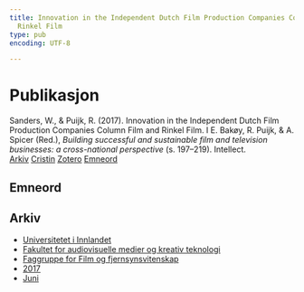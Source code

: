 ```yaml
---
title: Innovation in the Independent Dutch Film Production Companies Column Film and
  Rinkel Film
type: pub
encoding: UTF-8

---
```

<h1>Publikasjon</h1>
<article id="csl-bib-container-6KIBVBR7" class="csl-bib-container">
  <div class="csl-bib-body"> <div class="csl-entry">Sanders, W., &#38; Puijk, R. (2017). Innovation in the Independent Dutch Film Production Companies Column Film and Rinkel Film. I E. Bakøy, R. Puijk, &#38; A. Spicer (Red.), <i>Building successful and sustainable film and television businesses: a cross-national perspective</i> (s. 197–219). Intellect.</div> </div>
  <div class="csl-bib-buttons">
    <a href="#taxonomy-article-6KIBVBR7" alt="archive" class="csl-bib-button">Arkiv</a>
    <a href="https://app.cristin.no/results/show.jsf?id=1478978" alt="Cristin" class="csl-bib-button">Cristin</a>
    <a href="http://zotero.org/groups/5881554/items/6KIBVBR7" alt="Zotero" class="csl-bib-button">Zotero</a>
    <a href="#keywords-article-6KIBVBR7" alt="keywords" class="csl-bib-button">Emneord</a>
  </div>
  <div id="csl-bib-meta-container-6KIBVBR7"></div>
</article>
<div id="csl-bib-meta-6KIBVBR7" class="csl-bib-meta">
  <article id="keywords-article-6KIBVBR7" class="keywords-article">
    <h1>Emneord</h1>
    
  </article>
  <article id="taxonomy-article-6KIBVBR7" class="taxonomy-article">
    <h1>Arkiv</h1>
    <ul>
      <li><a href="{{< params subfolder >}}nn/archive/?key=3DCRN523">Universitetet i Innlandet</a></li>
      <li><a href="{{< params subfolder >}}nn/archive/?key=8XUDF4FD">Fakultet for audiovisuelle medier og kreativ teknologi</a></li>
      <li><a href="{{< params subfolder >}}nn/archive/?key=GP9PM6PG">Faggruppe for Film og fjernsynsvitenskap</a></li>
      <li><a href="{{< params subfolder >}}nn/archive/?key=FUSJD299">2017</a></li>
      <li><a href="{{< params subfolder >}}nn/archive/?key=G34NANYM">Juni</a></li>
    </ul>
  </article>
</div>
